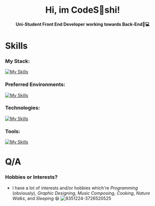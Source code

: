 <h1 align="center">  Hi, im CodeS👀shi!  </h1>
<h4 align="center">  Uni-Student Front End Developer working towards Back-End💫💻 </h4>

#  Skills
### My Stack:
[![My Skills](https://skillicons.dev/icons?i=html,css,js,ts,threejs,babel,react,nodejs,cpp,cs,dotnet,mysql,visualstudio,vscode,postman,npm,regex,&perline=5)](https://skillicons.dev) 
### Preferred Environments:
[![My Skills](https://skillicons.dev/icons?i=mint,apple,windows,&perline=5)](https://skillicons.dev) 
### Technologies:
[![My Skills](https://skillicons.dev/icons?i=threejs,babel,react,nodejs,dotnet,regex,&perline=5)](https://skillicons.dev) 
### Tools:
[![My Skills](https://skillicons.dev/icons?i=html,css,js,ts,threejs,babel,react,nodejs,cpp,cs,dotnet,mysql,visualstudio,vscode,postman,npm,regex,&perline=5)](https://skillicons.dev) 


# Q/A
### Hobbies or Interests?
 * I have a lot of interests and/or hobbies which're *Programming* (obviously), *Graphic Designing*, *Music Composing*, *Cooking*, *Nature Walks*, and *Sleeping* 😆
![8351224-3726520525](https://github.com/user-attachments/assets/1e4729f2-ea95-4dc8-9b70-a504f7c9a2ee)
